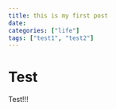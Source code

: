 ```yaml
---
title: this is my first post
date:
categories: ["life"]
tags: ["test1", "test2"]
---
```


# Test
Test!!!